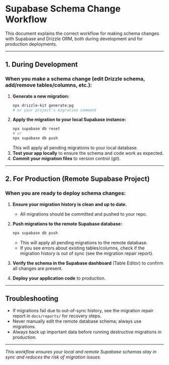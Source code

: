 # Supabase Schema Change Workflow

This document explains the correct workflow for making schema changes with Supabase and Drizzle ORM, both during development and for production deployments.

---

## 1. During Development

### When you make a schema change (edit Drizzle schema, add/remove tables/columns, etc.):

1. **Generate a new migration:**
    ```sh
    npx drizzle-kit generate:pg
    # or your project's migration command
    ```
2. **Apply the migration to your local Supabase instance:**
    ```sh
    npx supabase db reset
    # or
    npx supabase db push
    ```
    This will apply all pending migrations to your local database.
3. **Test your app locally** to ensure the schema and code work as expected.
4. **Commit your migration files** to version control (git).

---

## 2. For Production (Remote Supabase Project)

### When you are ready to deploy schema changes:

1. **Ensure your migration history is clean and up to date.**
    - All migrations should be committed and pushed to your repo.
2. **Push migrations to the remote Supabase database:**
    ```sh
    npx supabase db push
    ```

    - This will apply all pending migrations to the remote database.
    - If you see errors about existing tables/columns, check if the migration history is out of sync (see the migration repair report).
3. **Verify the schema in the Supabase dashboard** (Table Editor) to confirm all changes are present.
4. **Deploy your application code** to production.

---

## Troubleshooting

- If migrations fail due to out-of-sync history, see the migration repair report in `docs/reports/` for recovery steps.
- Never manually edit the remote database schema; always use migrations.
- Always back up important data before running destructive migrations in production.

---

_This workflow ensures your local and remote Supabase schemas stay in sync and reduces the risk of migration issues._
